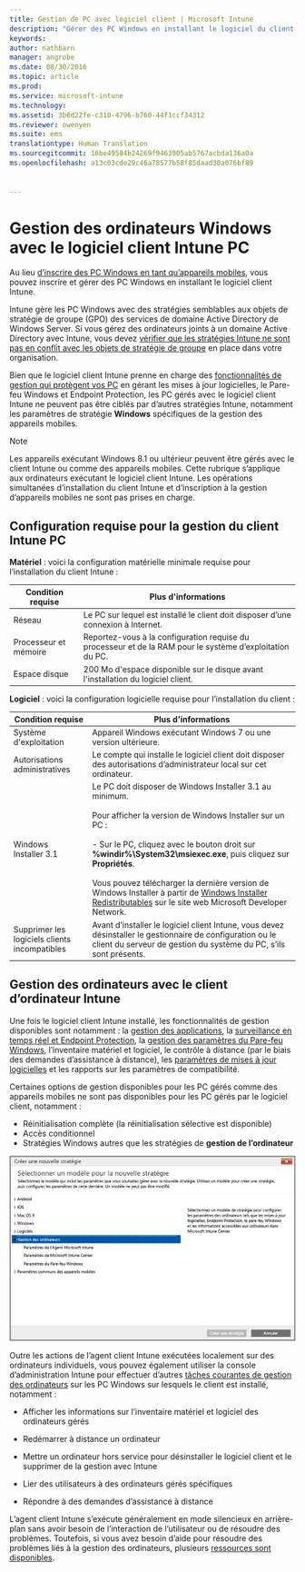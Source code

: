 ```yaml
---
title: Gestion de PC avec logiciel client | Microsoft Intune
description: "Gérer des PC Windows en installant le logiciel du client Intune."
keywords: 
author: nathbarn
manager: angrobe
ms.date: 08/30/2016
ms.topic: article
ms.prod: 
ms.service: microsoft-intune
ms.technology: 
ms.assetid: 3b8d22fe-c318-4796-b760-44f1ccf34312
ms.reviewer: owenyen
ms.suite: ems
translationtype: Human Translation
ms.sourcegitcommit: 16be49504b24269f9463905ab5767acbda136a0a
ms.openlocfilehash: a13c03cde29c46a78577b58f85daad30a076bf89


---
```


# Gestion des ordinateurs Windows avec le logiciel client Intune PC
Au lieu [d’inscrire des PC Windows en tant qu’appareils mobiles](set-up-windows-device-management-with-microsoft-intune.md), vous pouvez inscrire et gérer des PC Windows en installant le logiciel client Intune.

Intune gère les PC Windows avec des stratégies semblables aux objets de stratégie de groupe (GPO) des services de domaine Active Directory de Windows Server. Si vous gérez des ordinateurs joints à un domaine Active Directory avec Intune, vous devez [vérifier que les stratégies Intune ne sont pas en conflit avec les objets de stratégie de groupe](resolve-gpo-and-microsoft-intune-policy-conflicts.md) en place dans votre organisation.

Bien que le logiciel client Intune prenne en charge des [fonctionnalités de gestion qui protègent vos PC](policies-to-protect-windows-pcs-in-microsoft-intune.md) en gérant les mises à jour logicielles, le Pare-feu Windows et Endpoint Protection, les PC gérés avec le logiciel client Intune ne peuvent pas être ciblés par d’autres stratégies Intune, notamment les paramètres de stratégie **Windows** spécifiques de la gestion des appareils mobiles.

> [!NOTE]
> Les appareils exécutant Windows 8.1 ou ultérieur peuvent être gérés avec le client Intune ou comme des appareils mobiles. Cette rubrique s’applique aux ordinateurs exécutant le logiciel client Intune. Les opérations simultanées d’installation du client Intune et d’inscription à la gestion d’appareils mobiles ne sont pas prises en charge.

## Configuration requise pour la gestion du client Intune PC

**Matériel** : voici la configuration matérielle minimale requise pour l’installation du client Intune :

|Condition requise|Plus d'informations|
|---------------|--------------------|
|Réseau|Le PC sur lequel est installé le client doit disposer d’une connexion à Internet.|
|Processeur et mémoire|Reportez-vous à la configuration requise du processeur et de la RAM pour le système d’exploitation du PC.|
|Espace disque|200 Mo d'espace disponible sur le disque avant l'installation du logiciel client.|

**Logiciel** : voici la configuration logicielle requise pour l’installation du client :

|Condition requise|Plus d'informations|
|---------------|--------------------|
|Système d'exploitation | Appareil Windows exécutant Windows 7 ou une version ultérieure. |
|Autorisations administratives|Le compte qui installe le logiciel client doit disposer des autorisations d’administrateur local sur cet ordinateur.|
|Windows Installer 3.1|Le PC doit disposer de Windows Installer 3.1 au minimum.<br /><br />Pour afficher la version de Windows Installer sur un PC :<br /><br />-   Sur le PC, cliquez avec le bouton droit sur **%windir%\System32\msiexec.exe**, puis cliquez sur **Propriétés**.<br /><br />Vous pouvez télécharger la dernière version de Windows Installer à partir de [Windows Installer Redistributables](http://go.microsoft.com/fwlink/?LinkID=234258) sur le site web Microsoft Developer Network.|
|Supprimer les logiciels clients incompatibles|Avant d’installer le logiciel client Intune, vous devez désinstaller le gestionnaire de configuration ou le client du serveur de gestion du système du PC, s’ils sont présents.|

## Gestion des ordinateurs avec le client d’ordinateur Intune
Une fois le logiciel client Intune installé, les fonctionnalités de gestion disponibles sont notamment : la [gestion des applications](deploy-apps-in-microsoft-intune.md), la [surveillance en temps réel et Endpoint Protection](help-secure-windows-pcs-with-endpoint-protection-for-microsoft-intune.md), la [gestion des paramètres du Pare-feu Windows](help-protect-windows-pcs-using-windows-firewall-policies-in-microsoft-intune.md), l’inventaire matériel et logiciel, le contrôle à distance (par le biais des demandes d’assistance à distance), les [paramètres de mises à jour logicielles](keep-windows-pcs-up-to-date-with-software-updates-in-microsoft-intune.md) et les rapports sur les paramètres de compatibilité.

Certaines options de gestion disponibles pour les PC gérés comme des appareils mobiles ne sont pas disponibles pour les PC gérés par le logiciel client, notamment :

-   Réinitialisation complète (la réinitialisation sélective est disponible)
-   Accès conditionnel
-   Stratégies Windows autres que les stratégies de **gestion de l’ordinateur**

![Modèle de stratégies pour les PC Windows](../media/pc_policy_template.png)

Outre les actions de l’agent client Intune exécutées localement sur des ordinateurs individuels, vous pouvez également utiliser la console d’administration Intune pour effectuer d’autres [tâches courantes de gestion des ordinateurs](common-windows-pc-management-tasks-with-the-microsoft-intune-computer-client.md) sur les PC Windows sur lesquels le client est installé, notamment :

-   Afficher les informations sur l’inventaire matériel et logiciel des ordinateurs gérés

-   Redémarrer à distance un ordinateur

-   Mettre un ordinateur hors service pour désinstaller le logiciel client et le supprimer de la gestion avec Intune

-   Lier des utilisateurs à des ordinateurs gérés spécifiques

-   Répondre à des demandes d’assistance à distance

L’agent client Intune s’exécute généralement en mode silencieux en arrière-plan sans avoir besoin de l’interaction de l’utilisateur ou de résoudre des problèmes. Toutefois, si vous avez besoin d’aide pour résoudre des problèmes liés à la gestion des ordinateurs, plusieurs [ressources sont disponibles](/intune/troubleshoot/troubleshoot-client-setup-in-microsoft-intune).



<!--HONumber=Sep16_HO1-->


